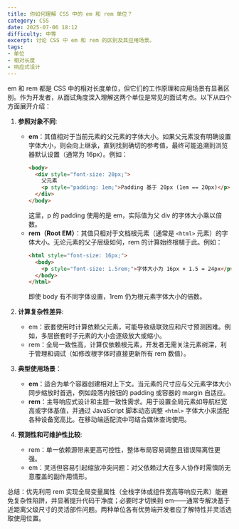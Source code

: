 ```yaml
---
title: 你如何理解 CSS 中的 em 和 rem 单位？
category: CSS
date: 2025-07-06 18:12
difficulty: 中等
excerpt: 讨论 CSS 中 em 和 rem 的区别及其应用场景。
tags:
- 单位
- 相对长度
- 响应式设计
---
```

em 和 rem 都是 CSS 中的相对长度单位，但它们的工作原理和应用场景有显著区别。作为开发者，从面试角度深入理解这两个单位是常见的面试考点。以下从四个方面展开介绍：

1.  **参照对象不同**:
    -   **em**：其值相对于当前元素的父元素的字体大小。如果父元素没有明确设置字体大小，则会向上继承，直到找到确切的参考值，最终可能追溯到浏览器默认设置（通常为 16px）。例如：
        ```html
        <body>
          <div style="font-size: 20px;">
            父元素
            <p style="padding: 1em;">Padding 基于 20px (1em == 20px)</p>
          </div>
        </body>
        ```
        这里，p 的 padding 使用的是 em，实际值为父 div 的字体大小乘以倍数。
    -   **rem（Root EM）**：其值只相对于文档根元素（通常是 `<html>` 元素）的字体大小。无论元素的父子层级如何，rem 的计算始终根植于此。例如：
        ```html
        <html style="font-size: 16px;">
          <body>
            <p style="font-size: 1.5rem;">字体大小为 16px × 1.5 = 24px</p>
          </body>
        </html>
        ```
        即使 body 有不同字体设置，1rem 仍为根元素字体大小的倍数。

2.  **计算复杂性差异**:
    -   em：嵌套使用时计算依赖父元素，可能导致级联效应和尺寸预测困难。例如，多层嵌套时子元素的大小会逐级放大或缩小。
    -   rem：全局一致性高，计算仅依赖根元素，开发者无需关注元素树深，利于管理和调试（如修改根字体时直接更新所有 rem 数值）。

3.  **典型使用场景**：
    -   **em**：适合为单个容器创建相对上下文。当元素的尺寸应与父元素字体大小同步缩放时首选，例如段落内按钮的 padding 或容器的 margin 自适应。
    -   **rem**：主导响应式设计和主题一致性需求。用于设置全局元素如导航栏宽高或字体基值，并通过 JavaScript 脚本动态调整 `<html>` 字体大小来适配各种设备宽高比。在移动端适配流中可结合媒体查询使用。

4.  **预测性和可维护性比较**:
    -   rem：单一依赖源带来更高可控性，整体布局容易调整且错误隔离性更强。
    -   em：灵活但容易引起缩放冲突问题：对父依赖过大在多人协作时需慎防无意覆盖的副作用情形。

总结：优先利用 rem 实现全局变量属性（全栈字体或组件宽高等响应元素）能避免复杂性陷阱，并显著提升代码干净度；必要时才切换到 em——通常专解决基于近距离父级尺寸的灵活部件问题。两种单位各有优势端开发者应了解特性并灵活选取使用位置。
